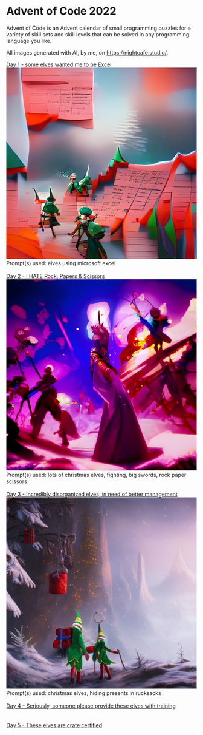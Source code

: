 # Advent of Code 2022

Advent of Code is an Advent calendar of small programming puzzles for a variety of skill sets and skill levels that can be solved in any programming language you like. 

All images generated with AI, by me, on https://nightcafe.studio/. 

[Day 1 - some elves wanted me to be Excel](https://github.com/jai-jalah/adventofcode-2022/tree/main/day-1) <br>
![Elves using Microsoft Excel](https://github.com/jai-jalah/adventofcode-2022/blob/main/day-1/day-1-icon.jpg) <br>
Prompt(s) used: elves using microsoft excel
<br><br>
[Day 2 - I HATE Rock, Papers & Scissors](https://github.com/jai-jalah/adventofcode-2022/tree/main/day-2)<br>
![lots of christmas elves, fighting, big swords - they are playing rock paper scissors](https://github.com/jai-jalah/adventofcode-2022/blob/main/day-2/day-2-icon.jpg)<br>
Prompt(s) used: lots of christmas elves, fighting, big swords, rock paper scissors
<br><br>
[Day 3 - Incredibly disorganized elves, in need of better management](https://github.com/jai-jalah/adventofcode-2022/tree/main/day-3)<br>
![christmas elves, hiking with rucksacks](https://github.com/jai-jalah/adventofcode-2022/blob/main/day-3/day-3-icon.jpg) <br>
Prompt(s) used: christmas elves, hiding presents in rucksacks
<br><br>
[Day 4 - Seriously, someone please provide these elves with training](https://github.com/jai-jalah/adventofcode-2022/tree/main/day-4)<br>
<br><br>
[Day 5 - These elves are crate certified](https://github.com/jai-jalah/adventofcode-2022/tree/main/day-5)<br>
<br><br>